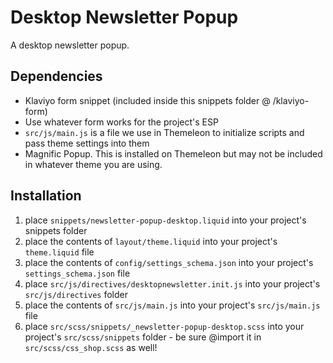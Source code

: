 # Desktop Newsletter Popup

A desktop newsletter popup.

## Dependencies

- Klaviyo form snippet (included inside this snippets folder @ /klaviyo-form)
- Use whatever form works for the project's ESP
- `src/js/main.js` is a file we use in Themeleon to initialize scripts and pass theme settings into them 
- Magnific Popup.  This is installed on Themeleon but may not be included in whatever theme you are using.

## Installation

1. place `snippets/newsletter-popup-desktop.liquid` into your project's snippets folder
2. place the contents of `layout/theme.liquid` into your project's `theme.liquid` file
3. place the contents of `config/settings_schema.json` into your project's `settings_schema.json` file
4. place `src/js/directives/desktopnewsletter.init.js` into your project's `src/js/directives` folder
5. place the contents of `src/js/main.js` into your project's `src/js/main.js` file
6. place `src/scss/snippets/_newsletter-popup-desktop.scss` into your project's `src/scss/snippets` folder - be sure @import it in `src/scss/css_shop.scss` as well!